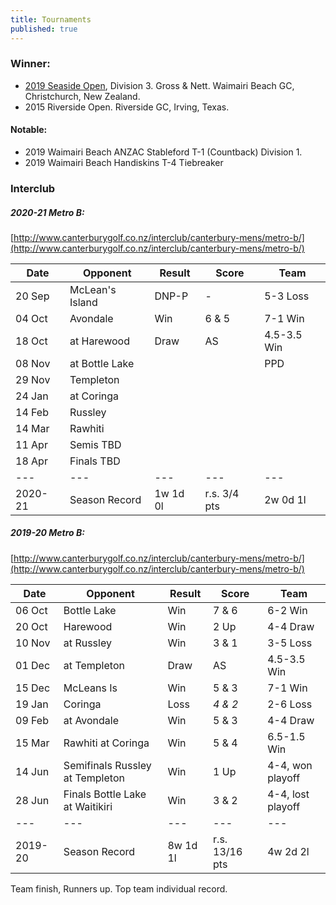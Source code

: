 ```yaml
---
title: Tournaments
published: true
---
```


### Winner:
- [2019 Seaside Open](http://www.golf.co.nz/MyGolf/NewCompetitionResults.aspx?CompetitionId=673386&MemberId=687851&Code=1447405845), Division 3. Gross & Nett. Waimairi Beach GC, Christchurch, New Zealand.
- 2015 Riverside Open. Riverside GC, Irving, Texas.

#### Notable:
- 2019 Waimairi Beach ANZAC Stableford T-1 (Countback) Division 1.
- 2019 Waimairi Beach Handiskins T-4 Tiebreaker

### Interclub

##### 2020-21 Metro B:
[http://www.canterburygolf.co.nz/interclub/canterbury-mens/metro-b/](http://www.canterburygolf.co.nz/interclub/canterbury-mens/metro-b/)

| Date   | Opponent     | Result | Score | Team |
| ------ | ------------ | ------ | ----- | ----- |
| 20 Sep | McLean's Island | DNP-P | - | 5-3 Loss |
| 04 Oct | Avondale | Win | 6 & 5 | 7-1 Win |
| 18 Oct | at Harewood | Draw | AS | 4.5-3.5 Win |
| 08 Nov | at Bottle Lake | | | PPD |
| 29 Nov | Templeton | | | |
| 24 Jan | at Coringa | | | |
| 14 Feb | Russley | | | |
| 14 Mar | Rawhiti | | | |
| 11 Apr | Semis TBD | | | |
| 18 Apr | Finals TBD | | | |
| --- | --- | --- | --- | --- |
| 2020-21 | Season Record | 1w 1d 0l | r.s. 3/4 pts | 2w 0d 1l |


##### 2019-20 Metro B:
[http://www.canterburygolf.co.nz/interclub/canterbury-mens/metro-b/](http://www.canterburygolf.co.nz/interclub/canterbury-mens/metro-b/)

| Date   | Opponent     | Result | Score | Team |
| ------ | ------------ | ------ | ----- | ----- |
| 06 Oct | Bottle Lake  | Win      | 7 & 6 | 6-2 Win |
| 20 Oct | Harewood     | Win      | 2 Up  | 4-4 Draw |
| 10 Nov | at Russley   | Win      | 3 & 1 | 3-5 Loss |
| 01 Dec | at Templeton | Draw      | AS  | 4.5-3.5 Win |
| 15 Dec | McLeans Is   | Win      | 5 & 3 | 7-1 Win |
| 19 Jan | Coringa 			| Loss      |_4 & 2_| 2-6 Loss |
| 09 Feb | at Avondale | Win      | 5 & 3 | 4-4 Draw |
| 15 Mar | Rawhiti at Coringa | Win | 5 & 4 | 6.5-1.5 Win |
| 14 Jun | Semifinals Russley at Templeton | Win    | 1 Up | 4-4, won playoff |
| 28 Jun | Finals Bottle Lake at Waitikiri | Win | 3 & 2 | 4-4, lost playoff |
| --- | --- | --- | --- | --- |
| 2019-20 | Season Record | 8w 1d 1l | r.s. 13/16 pts | 4w 2d 2l |

Team finish, Runners up. Top team individual record.


